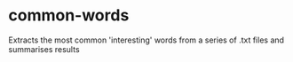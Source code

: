 # common-words
Extracts the most common 'interesting' words from a series of .txt files and summarises results
